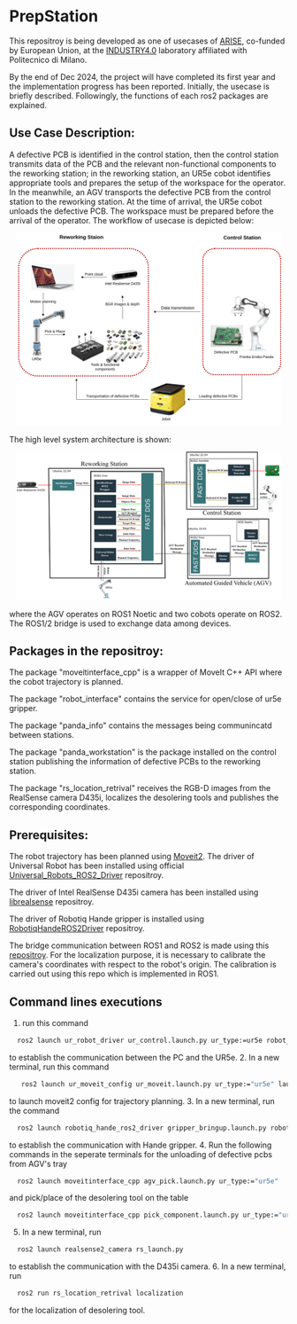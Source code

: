 # PrepStation


This repositroy is being developed as one of usecases of  <a href="https://arise-middleware.eu/">ARISE</a>, co-funded by European Union, at the <a href="https://www.industry40lab.org/">INDUSTRY4.0</a> laboratory affiliated with Politecnico di Milano.

By the end of Dec 2024, the project will have completed its first year and the implementation progress has been reported. Initially, the usecase is briefly described. Followingly, the functions of each ros2 packages are explained. 

## Use Case Description:
A defective PCB is identified in the control station, then the control station transmits data of the PCB and the relevant non-functional components to the reworking station; in the reworking station, an UR5e cobot identifies appropriate tools
and prepares the setup of the workspace for the operator. In the meanwhile, an AGV transports the defective PCB from the control station to the reworking station. At the time of arrival, the UR5e cobot unloads the defective PCB. The workspace must be prepared before the arrival of the operator. 
The workflow of usecase is depicted below:
<p align="center">
  <img src="material/arise_usecase1.png" alt="Image 1" width="480"/></a>
</p>

The high level system architecture is shown:
<p align="center">
  <img src="material/arise_usecase1_system architecture.png" alt="Image 1" width="480"/></a>
</p>

 where the AGV operates on ROS1 Noetic and two cobots operate on ROS2. The ROS1/2 bridge is used to exchange data among devices.

## Packages in the repositroy:

The package "moveitinterface_cpp" is a wrapper of MoveIt C++ API where the cobot trajectory is planned.

The package "robot_interface" contains the service for open/close of ur5e gripper. 

The package "panda_info" contains the messages being communincatd between stations. 

The package "panda_workstation" is the package installed on the control station publishing the information of defective PCBs to the reworking station.

The package "rs_location_retrival" receives the RGB-D images from the RealSense camera D435i, localizes the desolering tools and publishes the corresponding coordinates.

## Prerequisites:
The robot trajectory has been planned using <a href="https://github.com/moveit/moveit2/tree/main">Moveit2</a>.
The driver of Universal Robot has been installed using official <a href="https://github.com/UniversalRobots/Universal_Robots_ROS2_Driver/tree/main"> Universal_Robots_ROS2_Driver</a> repositroy. 

The driver of Intel RealSense D435i camera has been installed using 
<a href="https://github.com/IntelRealSense/realsense-ros">librealsense</a> repositroy.

The driver of Robotiq Hande gripper is installed using 
<a href="https://github.com/patsyuk03/RobotiqHandeROS2Driver/tree/main">RobotiqHandeROS2Driver</a> repositroy.

The bridge communication between ROS1 and ROS2 is made using this
<a href="https://github.com/ros2/ros1_bridge"> repositroy</a>.
For the localization purpose, it is necessary to calibrate the camera's coordinates with respect to the robot's origin. The calibration is carried out using this repo which is implemented in ROS1.
## Command lines executions

1. run this command 
```bash
  ros2 launch ur_robot_driver ur_control.launch.py ur_type:=ur5e robot_ip:=192.168.0.100 launch_rviz:=false
```
to establish the communication between the PC and the UR5e.
2. In a new terminal, run this command 
```bash
   ros2 launch ur_moveit_config ur_moveit.launch.py ur_type:="ur5e" launch_rviz:=false
```
to launch moveit2 config for trajectory planning.
3. In a new terminal, run the command
```bash
  ros2 launch robotiq_hande_ros2_driver gripper_bringup.launch.py robot_ip:=192.168.0.100
```
to establish the communication with Hande gripper.
4. Run the following commands in the seperate terminals for the unloading of defective pcbs from AGV's tray
```bash
  ros2 launch moveitinterface_cpp agv_pick.launch.py ur_type:="ur5e"
```
and pick/place of the desolering tool on the table
```bash
  ros2 launch moveitinterface_cpp pick_component.launch.py ur_type:="ur5e"
```
5. In a new terminal, run 
```bash
  ros2 launch realsense2_camera rs_launch.py
```
to establish the communication with the D435i camera.
6. In a new terminal, run
```bash
  ros2 run rs_location_retrival localization 
```
for the localization of desolering tool. 